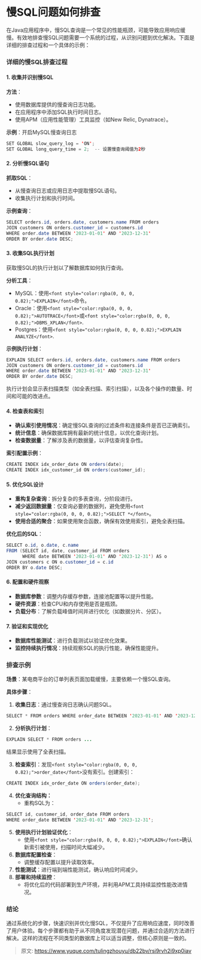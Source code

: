 # 慢SQL问题如何排查

<font style="color:rgba(0, 0, 0, 0.82);">在Java应用程序中，慢SQL查询是一个常见的性能瓶颈，可能导致应用响应缓慢。有效地排查慢SQL问题需要一个系统的过程，从识别问题到优化解决。下面是详细的排查过程和一个具体的示例：</font>

### <font style="color:rgba(0, 0, 0, 0.82);">详细的慢SQL排查过程</font>
#### <font style="color:rgba(0, 0, 0, 0.82);">1. 收集并识别慢SQL</font>
**<font style="color:rgba(0, 0, 0, 0.82);">方法</font>**<font style="color:rgba(0, 0, 0, 0.82);">：</font>

+ <font style="color:rgba(0, 0, 0, 0.82);">使用数据库提供的慢查询日志功能。</font>
+ <font style="color:rgba(0, 0, 0, 0.82);">在应用程序中添加SQL执行时间日志。</font>
+ <font style="color:rgba(0, 0, 0, 0.82);">使用APM（应用性能管理）工具监控（如New Relic, Dynatrace）。</font>

**<font style="color:rgba(0, 0, 0, 0.82);">示例</font>**<font style="color:rgba(0, 0, 0, 0.82);">：开启MySQL慢查询日志</font>

```java
SET GLOBAL slow_query_log = 'ON';  
SET GLOBAL long_query_time = 2;  -- 设置慢查询阈值为2秒
```

#### <font style="color:rgba(0, 0, 0, 0.82);">2. 分析慢SQL语句</font>
**<font style="color:rgba(0, 0, 0, 0.82);">抓取SQL</font>**<font style="color:rgba(0, 0, 0, 0.82);">：</font>

+ <font style="color:rgba(0, 0, 0, 0.82);">从慢查询日志或应用日志中提取慢SQL语句。</font>
+ <font style="color:rgba(0, 0, 0, 0.82);">收集执行计划和执行时间。</font>

**<font style="color:rgba(0, 0, 0, 0.82);">示例查询</font>**<font style="color:rgba(0, 0, 0, 0.82);">：</font>

```java
SELECT orders.id, orders.date, customers.name FROM orders  
JOIN customers ON orders.customer_id = customers.id  
WHERE order.date BETWEEN '2023-01-01' AND '2023-12-31'  
ORDER BY order.date DESC;
```

#### <font style="color:rgba(0, 0, 0, 0.82);">3. 收集SQL执行计划</font>
<font style="color:rgba(0, 0, 0, 0.82);">获取慢SQL的执行计划以了解数据库如何执行查询。</font>

**<font style="color:rgba(0, 0, 0, 0.82);">分析工具</font>**<font style="color:rgba(0, 0, 0, 0.82);">：</font>

+ <font style="color:rgba(0, 0, 0, 0.82);">MySQL：使用</font>`<font style="color:rgba(0, 0, 0, 0.82);">EXPLAIN</font>`<font style="color:rgba(0, 0, 0, 0.82);">命令。</font>
+ <font style="color:rgba(0, 0, 0, 0.82);">Oracle：使用</font>`<font style="color:rgba(0, 0, 0, 0.82);">AUTOTRACE</font>`<font style="color:rgba(0, 0, 0, 0.82);">或</font>`<font style="color:rgba(0, 0, 0, 0.82);">DBMS_XPLAN</font>`<font style="color:rgba(0, 0, 0, 0.82);">.</font>
+ <font style="color:rgba(0, 0, 0, 0.82);">Postgres：使用</font>`<font style="color:rgba(0, 0, 0, 0.82);">EXPLAIN ANALYZE</font>`<font style="color:rgba(0, 0, 0, 0.82);">.</font>

**<font style="color:rgba(0, 0, 0, 0.82);">示例执行计划</font>**<font style="color:rgba(0, 0, 0, 0.82);">：</font>

```java
EXPLAIN SELECT orders.id, orders.date, customers.name FROM orders  
JOIN customers ON orders.customer_id = customers.id  
WHERE order.date BETWEEN '2023-01-01' AND '2023-12-31'  
ORDER BY order.date DESC;
```

<font style="color:rgba(0, 0, 0, 0.82);">执行计划会显示表扫描类型（如全表扫描、索引扫描），以及各个操作的数量、时间和可能的改进点。</font>

#### <font style="color:rgba(0, 0, 0, 0.82);">4. 检查表和索引</font>
+ **<font style="color:rgba(0, 0, 0, 0.82);">确认索引使用情况</font>**<font style="color:rgba(0, 0, 0, 0.82);">：确定慢SQL查询的过滤条件和连接条件是否已正确索引。</font>
+ **<font style="color:rgba(0, 0, 0, 0.82);">统计信息</font>**<font style="color:rgba(0, 0, 0, 0.82);">：确保数据库拥有最新的统计信息，以优化查询计划。</font>
+ **<font style="color:rgba(0, 0, 0, 0.82);">检查数据量</font>**<font style="color:rgba(0, 0, 0, 0.82);">：了解涉及表的数据量，以评估查询复杂性。</font>

**<font style="color:rgba(0, 0, 0, 0.82);">索引配置示例</font>**<font style="color:rgba(0, 0, 0, 0.82);">：</font>

```java
CREATE INDEX idx_order_date ON orders(date);  
CREATE INDEX idx_customer_id ON orders(customer_id);
```

#### <font style="color:rgba(0, 0, 0, 0.82);">5. 优化SQL设计</font>
+ **<font style="color:rgba(0, 0, 0, 0.82);">重构复杂查询</font>**<font style="color:rgba(0, 0, 0, 0.82);">：拆分复杂的多表查询，分阶段进行。</font>
+ **<font style="color:rgba(0, 0, 0, 0.82);">减少返回数据量</font>**<font style="color:rgba(0, 0, 0, 0.82);">：仅查询必要的数据列，避免使用</font>`<font style="color:rgba(0, 0, 0, 0.82);">SELECT *</font>`<font style="color:rgba(0, 0, 0, 0.82);">。</font>
+ **<font style="color:rgba(0, 0, 0, 0.82);">使用合适的聚合</font>**<font style="color:rgba(0, 0, 0, 0.82);">：如果使用聚合函数，确保有效使用索引，避免全表扫描。</font>

**<font style="color:rgba(0, 0, 0, 0.82);">优化后的SQL</font>**<font style="color:rgba(0, 0, 0, 0.82);">：</font>

```java
SELECT o.id, o.date, c.name   
FROM (SELECT id, date, customer_id FROM orders   
      WHERE date BETWEEN '2023-01-01' AND '2023-12-31') AS o  
JOIN customers c ON o.customer_id = c.id  
ORDER BY o.date DESC;
```

#### <font style="color:rgba(0, 0, 0, 0.82);">6. 配置和硬件观察</font>
+ **<font style="color:rgba(0, 0, 0, 0.82);">数据库参数</font>**<font style="color:rgba(0, 0, 0, 0.82);">：调整内存缓存参数，连接池配置等以提升性能。</font>
+ **<font style="color:rgba(0, 0, 0, 0.82);">硬件资源</font>**<font style="color:rgba(0, 0, 0, 0.82);">：检查CPU和内存使用是否是瓶颈。</font>
+ **<font style="color:rgba(0, 0, 0, 0.82);">负载分布</font>**<font style="color:rgba(0, 0, 0, 0.82);">：了解负载峰值时间并进行优化（如数据分片、分区）。</font>

#### <font style="color:rgba(0, 0, 0, 0.82);">7. 验证和实现优化</font>
+ **<font style="color:rgba(0, 0, 0, 0.82);">数据库性能测试</font>**<font style="color:rgba(0, 0, 0, 0.82);">：进行负载测试以验证优化效果。</font>
+ **<font style="color:rgba(0, 0, 0, 0.82);">监控持续执行情况</font>**<font style="color:rgba(0, 0, 0, 0.82);">：持续观察SQL的执行性能，确保性能提升。</font>

### <font style="color:rgba(0, 0, 0, 0.82);">排查示例</font>
**<font style="color:rgba(0, 0, 0, 0.82);">场景</font>**<font style="color:rgba(0, 0, 0, 0.82);">：某电商平台的订单列表页面加载缓慢，主要依赖一个慢SQL查询。</font>

**<font style="color:rgba(0, 0, 0, 0.82);">具体步骤</font>**<font style="color:rgba(0, 0, 0, 0.82);">：</font>

1. **<font style="color:rgba(0, 0, 0, 0.82);">收集日志</font>**<font style="color:rgba(0, 0, 0, 0.82);">：通过慢查询日志确认问题SQL。</font>

```java
SELECT * FROM orders WHERE order_date BETWEEN '2023-01-01' AND '2023-12-31';
```

2. **<font style="color:rgba(0, 0, 0, 0.82);">分析执行计划</font>**<font style="color:rgba(0, 0, 0, 0.82);">：</font>

```java
EXPLAIN SELECT * FROM orders ...
```

<font style="color:rgba(0, 0, 0, 0.82);">结果显示使用了全表扫描。</font>

3. **<font style="color:rgba(0, 0, 0, 0.82);">检查索引</font>**<font style="color:rgba(0, 0, 0, 0.82);">：发现</font>`<font style="color:rgba(0, 0, 0, 0.82);">order_date</font>`<font style="color:rgba(0, 0, 0, 0.82);">没有索引。创建索引：</font>

```java
CREATE INDEX idx_order_date ON orders(order_date);
```

4. **<font style="color:rgba(0, 0, 0, 0.82);">优化查询结构：</font>**
    - <font style="color:rgba(0, 0, 0, 0.82);">重构SQL为：</font>

```java
SELECT id, customer_id, order_date FROM orders  
WHERE order_date BETWEEN '2023-01-01' AND '2023-12-31';
```

5. **<font style="color:rgba(0, 0, 0, 0.82);">使用执行计划验证优化</font>**<font style="color:rgba(0, 0, 0, 0.82);">：</font>
    - <font style="color:rgba(0, 0, 0, 0.82);">使用</font>`<font style="color:rgba(0, 0, 0, 0.82);">EXPLAIN</font>`<font style="color:rgba(0, 0, 0, 0.82);">确认新索引被使用，扫描时间大幅减少。</font>
6. **<font style="color:rgba(0, 0, 0, 0.82);">数据库配置检查</font>**<font style="color:rgba(0, 0, 0, 0.82);">：</font>
    - <font style="color:rgba(0, 0, 0, 0.82);">调整缓存配置以提升读取效率。</font>
7. **<font style="color:rgba(0, 0, 0, 0.82);">性能测试</font>**<font style="color:rgba(0, 0, 0, 0.82);">：进行端到端性能测试，确认响应时间减少。</font>
8. **<font style="color:rgba(0, 0, 0, 0.82);">部署和持续监控</font>**<font style="color:rgba(0, 0, 0, 0.82);">：</font>
    - <font style="color:rgba(0, 0, 0, 0.82);">将优化后的代码部署到生产环境，并利用APM工具持续监控性能改进情况。</font>

### <font style="color:rgba(0, 0, 0, 0.82);">结论</font>
<font style="color:rgba(0, 0, 0, 0.82);">通过系统化的步骤，快速识别并优化慢SQL，不仅提升了应用响应速度，同时改善了用户体验。每个步骤都有助于从不同角度发现潜在问题，并通过合适的方法进行解决。这样的流程在不同类型的数据库上可以适当调整，但核心原则是一致的。</font>



> 原文: <https://www.yuque.com/tulingzhouyu/db22bv/rsi9rvh2i9xp0iav>